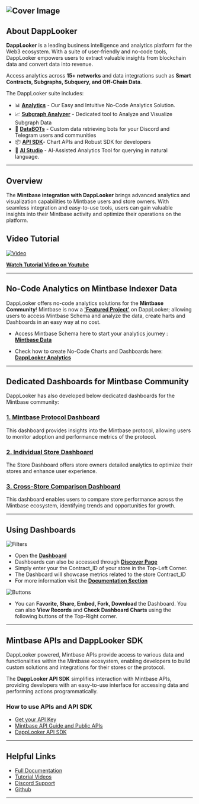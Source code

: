 
## ![Cover Image](https://d2yxqfr8upg55w.cloudfront.net/assets/img/mintbase/dapplooker_poster.png)

## About DappLooker

**DappLooker** is a leading business intelligence and analytics platform for the Web3 ecosystem. With a suite of user-friendly and no-code tools, DappLooker empowers users to extract valuable insights from blockchain data and convert data into revenue.

Access analytics across **15+ networks** and data integrations such as **Smart Contracts, Subgraphs, Subquery, and Off-Chain Data**.

The DappLooker suite includes:

- 📊 **[Analytics](https://analytics.dapplooker.com/)** - Our Easy and Intuitive No-Code Analytics Solution.
- 📈 **[Subgraph Analyzer](https://dapplooker.com/subgraph-analyzer)** - Dedicated tool to Analyze and Visualize Subgraph Data
- 🤖 **[DataBOTs](https://dapplooker.com/data-bot)** - Custom data retrieving bots for your Discord and Telegram users and communities
- 📦 **[API SDK](https://dapplooker.com/user/api)**- Chart APIs and Robust SDK for developers 
- 🧠 **[AI Studio](https://dapplooker.com/ai-studio)** - AI-Assisted Analytics Tool for querying in natural language.

---

## Overview

The **Mintbase integration with DappLooker** brings advanced analytics and visualization capabilities to Mintbase users and store owners. With seamless integration and easy-to-use tools, users can gain valuable insights into their Mintbase activity and optimize their operations on the platform.

## Video Tutorial

[![Video](https://d2yxqfr8upg55w.cloudfront.net/assets/img/mintbase/video.png)](https://www.youtube.com/watch?v=BL_1-hKyqoE)

**[Watch Tutorial Video on Youtube ](https://www.youtube.com/watch?v=BL_1-hKyqoE)**

---

## No-Code Analytics on Mintbase Indexer Data

DappLooker offers no-code analytics solutions for the **Mintbase Community**! Mintbase is now a **['Featured Project'](https://dapplooker.com/featured-projects)** on DappLooker; allowing users to access Mintbase Schema and analyze the data, create harts and Dashboards in an easy way at no cost.

- Access Mintbase Schema here to start your analytics journey : **[Mintbase Data](https://analytics.dapplooker.com/browse/2/schema/mintbase_protocol)**

- Check how to create No-Code Charts and Dashboards here: **[DappLooker Analytics](https://docs.dapplooker.com/products/analytics)**

---

## Dedicated Dashboards for Mintbase Community

DappLooker has also developed below dedicated dashboards for the Mintbase community:

### [1. Mintbase Protocol Dashboard](https://dapplooker.com/dashboard/mintbase-global-store-metrics-dashboard-797)

This dashboard provides insights into the Mintbase protocol, allowing users to monitor adoption and performance metrics of the protocol.

### [2. Individual Store Dashboard](https://dapplooker.com/dashboard/mintbase-individual-store-level-dashboard-792)

The Store Dashboard offers store owners detailed analytics to optimize their stores and enhance user experience.

### [3. Cross-Store Comparison Dashboard](https://dapplooker.com/dashboard/mintbase-store-s-comparison-dashboard-798)

This dashboard enables users to compare store performance across the Mintbase ecosystem, identifying trends and opportunities for growth.

---

## Using Dashboards

![Filters](https://d2yxqfr8upg55w.cloudfront.net/assets/img/mintbase/filter.png)


- Open the **[Dashboard](https://dapplooker.com/browse/dashboards?sort=popular&pg=1&q=Mintbase)**
- Dashboards can also be accessed through **[Discover Page](https://dapplooker.com/browse/dashboards?sort=popular)**
- Simply enter your the Contract_ID of your store in the Top-Left Corner.
- The Dashboard will showcase metrics related to the store Contract_ID
- For more information visit the **[Documentation Section](https://docs.dapplooker.com/api-guides/mintbase/individual-store-level-apis)**


![Buttons](https://d2yxqfr8upg55w.cloudfront.net/assets/img/mintbase/dashboard_buttons.png)

- You can **Favorite, Share, Embed, Fork, Download** the Dashboard. You can also **View Records** and **Check Dashboard Charts** using the following buttons of the Top-Right corner.

---

## Mintbase APIs and DappLooker SDK

DappLooker powered, Mintbase APIs provide access to various data and functionalities within the Mintbase ecosystem, enabling developers to build custom solutions and integrations for their stores or the protocol.


 
The **DappLooker API SDK** simplifies interaction with Mintbase APIs, providing developers with an easy-to-use interface for accessing data and performing actions programmatically.

### How to use APIs and API SDK

- [Get your API Key](https://docs.dapplooker.com/api-guides/get-api-key)
- [Mintbase API Guide and Public APIs](https://docs.dapplooker.com/api-guides/mintbase)
- [DappLooker API SDK](https://docs.dapplooker.com/products/dapplooker-sdk)

--- 
## Helpful Links

- [Full Documentation](https://docs.dapplooker.com/)
- [Tutorial Videos](https://www.youtube.com/@dapplooker/videos)
- [Discord Support](https://discord.com/invite/s2BYwUMTQ4)
- [Github](https://github.com/dapplooker)

---
